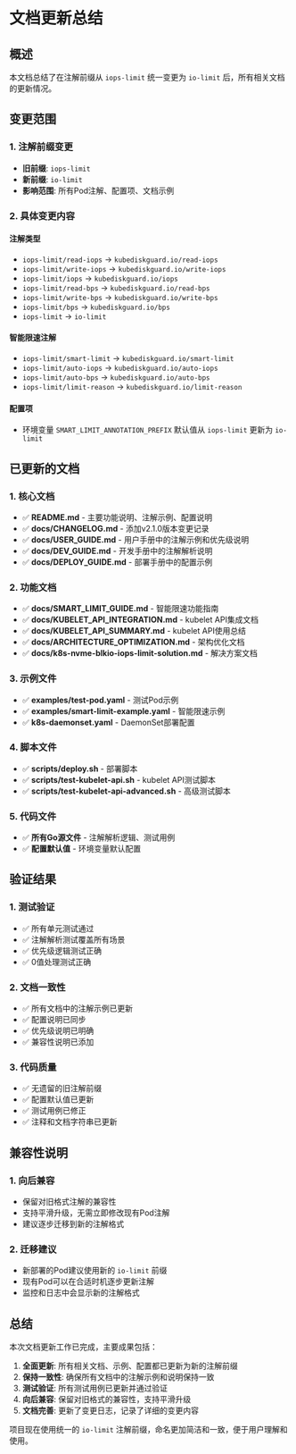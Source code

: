 # 文档更新总结

## 概述

本文档总结了在注解前缀从 `iops-limit` 统一变更为 `io-limit` 后，所有相关文档的更新情况。

## 变更范围

### 1. 注解前缀变更
- **旧前缀**: `iops-limit`
- **新前缀**: `io-limit`
- **影响范围**: 所有Pod注解、配置项、文档示例

### 2. 具体变更内容

#### 注解类型
- `iops-limit/read-iops` → `kubediskguard.io/read-iops`
- `iops-limit/write-iops` → `kubediskguard.io/write-iops`
- `iops-limit/iops` → `kubediskguard.io/iops`
- `iops-limit/read-bps` → `kubediskguard.io/read-bps`
- `iops-limit/write-bps` → `kubediskguard.io/write-bps`
- `iops-limit/bps` → `kubediskguard.io/bps`
- `iops-limit` → `io-limit`

#### 智能限速注解
- `iops-limit/smart-limit` → `kubediskguard.io/smart-limit`
- `iops-limit/auto-iops` → `kubediskguard.io/auto-iops`
- `iops-limit/auto-bps` → `kubediskguard.io/auto-bps`
- `iops-limit/limit-reason` → `kubediskguard.io/limit-reason`

#### 配置项
- 环境变量 `SMART_LIMIT_ANNOTATION_PREFIX` 默认值从 `iops-limit` 更新为 `io-limit`

## 已更新的文档

### 1. 核心文档
- ✅ **README.md** - 主要功能说明、注解示例、配置说明
- ✅ **docs/CHANGELOG.md** - 添加v2.1.0版本变更记录
- ✅ **docs/USER_GUIDE.md** - 用户手册中的注解示例和优先级说明
- ✅ **docs/DEV_GUIDE.md** - 开发手册中的注解解析说明
- ✅ **docs/DEPLOY_GUIDE.md** - 部署手册中的配置示例

### 2. 功能文档
- ✅ **docs/SMART_LIMIT_GUIDE.md** - 智能限速功能指南
- ✅ **docs/KUBELET_API_INTEGRATION.md** - kubelet API集成文档
- ✅ **docs/KUBELET_API_SUMMARY.md** - kubelet API使用总结
- ✅ **docs/ARCHITECTURE_OPTIMIZATION.md** - 架构优化文档
- ✅ **docs/k8s-nvme-blkio-iops-limit-solution.md** - 解决方案文档

### 3. 示例文件
- ✅ **examples/test-pod.yaml** - 测试Pod示例
- ✅ **examples/smart-limit-example.yaml** - 智能限速示例
- ✅ **k8s-daemonset.yaml** - DaemonSet部署配置

### 4. 脚本文件
- ✅ **scripts/deploy.sh** - 部署脚本
- ✅ **scripts/test-kubelet-api.sh** - kubelet API测试脚本
- ✅ **scripts/test-kubelet-api-advanced.sh** - 高级测试脚本

### 5. 代码文件
- ✅ **所有Go源文件** - 注解解析逻辑、测试用例
- ✅ **配置默认值** - 环境变量默认配置

## 验证结果

### 1. 测试验证
- ✅ 所有单元测试通过
- ✅ 注解解析测试覆盖所有场景
- ✅ 优先级逻辑测试正确
- ✅ 0值处理测试正确

### 2. 文档一致性
- ✅ 所有文档中的注解示例已更新
- ✅ 配置说明已同步
- ✅ 优先级说明已明确
- ✅ 兼容性说明已添加

### 3. 代码质量
- ✅ 无遗留的旧注解前缀
- ✅ 配置默认值已更新
- ✅ 测试用例已修正
- ✅ 注释和文档字符串已更新

## 兼容性说明

### 1. 向后兼容
- 保留对旧格式注解的兼容性
- 支持平滑升级，无需立即修改现有Pod注解
- 建议逐步迁移到新的注解格式

### 2. 迁移建议
- 新部署的Pod建议使用新的 `io-limit` 前缀
- 现有Pod可以在合适时机逐步更新注解
- 监控和日志中会显示新的注解格式

## 总结

本次文档更新工作已完成，主要成果包括：

1. **全面更新**: 所有相关文档、示例、配置都已更新为新的注解前缀
2. **保持一致性**: 确保所有文档中的注解示例和说明保持一致
3. **测试验证**: 所有测试用例已更新并通过验证
4. **向后兼容**: 保留对旧格式的兼容性，支持平滑升级
5. **文档完善**: 更新了变更日志，记录了详细的变更内容

项目现在使用统一的 `io-limit` 注解前缀，命名更加简洁和一致，便于用户理解和使用。 